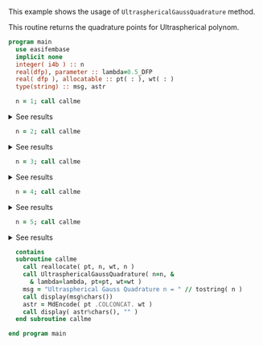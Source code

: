 This example shows the usage of `UltrasphericalGaussQuadrature` method.

This routine returns the quadrature points for Ultraspherical polynom.

```fortran
program main
  use easifembase
  implicit none
  integer( i4b ) :: n
  real(dfp), parameter :: lambda=0.5_DFP
  real( dfp ), allocatable :: pt( : ), wt( : )
  type(string) :: msg, astr
```

```fortran
  n = 1; call callme
```

<details>
<summary>See results</summary>
<div>

Ultraspherical Gauss Quadrature n = 1

| pt | wt |
|----|----|
| 0  | 2  |

</div>
</details>

```fortran
  n = 2; call callme
```

<details>
<summary>See results</summary>
<div>

Ultraspherical Gauss Quadrature n = 2

| pt       | wt |
|----------|----|
| -0.57735 | 1  |
| 0.57735  | 1  |

</div>
</details>

```fortran
  n = 3; call callme
```

<details>
<summary>See results</summary>
<div>

Ultraspherical Gauss Quadrature n = 3

| pt           | wt      |
|--------------|---------|
| -0.7746      | 0.55556 |
| -3.38271E-17 | 0.88889 |
| 0.7746       | 0.55556 |

</div>
</details>

```fortran
  n = 4; call callme
```

<details>
<summary>See results</summary>
<div>

Ultraspherical Gauss Quadrature n = 4

| pt       | wt      |
|----------|---------|
| -0.86114 | 0.34785 |
| -0.33998 | 0.65215 |
| 0.33998  | 0.65215 |
| 0.86114  | 0.34785 |

</div>
</details>

```fortran
  n = 5; call callme
```

<details>
<summary>See results</summary>
<div>

Ultraspherical Gauss Quadrature n = 5

| pt           | wt      |
|--------------|---------|
| -0.90618     | 0.23693 |
| -0.53847     | 0.47863 |
| -1.56541E-16 | 0.56889 |
| 0.53847      | 0.47863 |
| 0.90618      | 0.23693 |

</div>
</details>

```fortran
  contains
  subroutine callme
    call reallocate( pt, n, wt, n )
    call UltrasphericalGaussQuadrature( n=n, &
      & lambda=lambda, pt=pt, wt=wt )
    msg = "Ultraspherical Gauss Quadrature n = " // tostring( n )
    call display(msg%chars())
    astr = MdEncode( pt .COLCONCAT. wt )
    call display( astr%chars(), "" )
  end subroutine callme
```

```fortran
end program main
```
